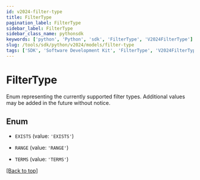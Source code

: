 ```yaml
---
id: v2024-filter-type
title: FilterType
pagination_label: FilterType
sidebar_label: FilterType
sidebar_class_name: pythonsdk
keywords: ['python', 'Python', 'sdk', 'FilterType', 'V2024FilterType']
slug: /tools/sdk/python/v2024/models/filter-type
tags: ['SDK', 'Software Development Kit', 'FilterType', 'V2024FilterType']
---
```


# FilterType

Enum representing the currently supported filter types. Additional values may be added in the future without notice.

## Enum

- `EXISTS` (value: `'EXISTS'`)

- `RANGE` (value: `'RANGE'`)

- `TERMS` (value: `'TERMS'`)

[[Back to top]](#)
